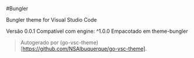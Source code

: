 #Bungler

Bungler theme for Visual Studio Code

Versão 0.0.1
Compatível com engine: ^1.0.0
Empacotado em theme-bungler

> Autogerado por (go-vsc-theme)[https://github.com/NSAlbuquerque/go-vsc-theme].